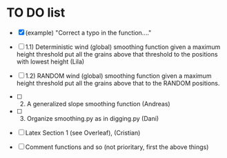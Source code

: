 # TO DO list

- [x] (example) "Correct a typo in the function...."
- [ ] 1.1) Deterministic wind (global) smoothing function given a maximum height threshold put all the grains above that threshold to the positions with lowest height (Lila)

- [ ] 1.2) RANDOM wind (global) smoothing function given a maximum height threshold put all the grains above that to the  RANDOM positions. 

- [ ] 2) A generalized slope smoothing function (Andreas)

- [ ] 3) Organize smoothing.py as in digging.py (Dani)

- [ ] Latex Section 1 (see Overleaf), (Cristian)

- [ ] Comment functions and so (not prioritary, first the above things) 
